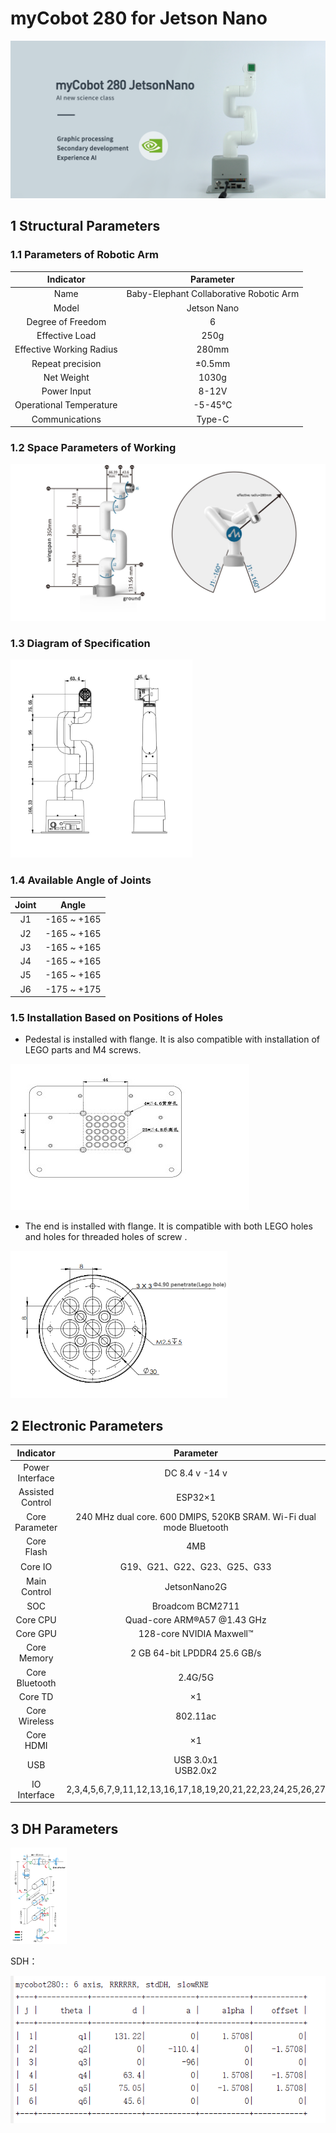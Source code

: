 # myCobot 280 for Jetson Nano

![1-1](../../resourse/2-serialproduct/2.1-280/280JNtu.png)


## 1 Structural Parameters

### 1.1 Parameters of Robotic Arm

|Indicator    |Parameter  |
| :-----------: | :---------: |
|Name	|Baby-Elephant Collaborative Robotic Arm|
| Model         | Jetson Nano |
| Degree of Freedom      | 6          |
| Effective Load | 250g       |
| Effective Working Radius | 280mm      |
| Repeat precision | ±0.5mm  |
| Net Weight   | 1030g     |
| Power Input    | 8-12V  |
| Operational Temperature | -5-45℃     |
| Communications         | Type-C     |

### 1.2 Space Parameters of Working

![工作范围](../../resourse/2-serialproduct/2.1-280/JN/2.1.3.1产品参数介绍/工作范围.png)

### 1.3 Diagram of Specification

<img src="../../resourse/2-serialproduct/2.1-280/JN/2.1.3.1产品参数介绍/jetsonnano规格尺寸.jpg" style="zoom:35%;" />

### 1.4 Available Angle of Joints

| Joint   | Angle       |
| :-----------: | :---------: |
| J1        | -165 ~ +165     |
| J2        | -165 ~ +165      |
| J3  | -165 ~ +165                   |
| J4        | -165 ~ +165 |
| J5   | -165 ~ +165                   |
| J6   | -175 ~ +175         |


### 1.5 Installation Based on Positions of Holes

- Pedestal is installed with flange. It is also compatible with installation of LEGO parts and M4 screws.

![孔位安装](../../resourse/2-serialproduct/2.1-280/JN/2.1.3.1产品参数介绍/jetsonnano底座.jpg)

- The end is installed with flange. It is compatible with both LEGO holes and holes for threaded holes of screw .

<img src="../../resourse/2-serialproduct/2.1-280/JN/2.1.3.1产品参数介绍/末端.png" style="zoom:60%;" />


## 2 Electronic Parameters

|  Indicator      | Parameter |
| :-----------: | :---------: |
| Power Interface | DC 8.4 v -14 v |
| Assisted Control | ESP32×1 |
| Core Parameter | 240 MHz dual core. 600 DMIPS, 520KB SRAM. Wi-Fi dual mode Bluetooth |
| Core Flash | 4MB |
| Core IO | G19、G21、G22、G23、G25、G33 |
| Main Control | JetsonNano2G |
| SOC        | Broadcom BCM2711     |
| Core CPU   | Quad-core ARM®A57 @1.43 GHz |
| Core GPU | 128-core  NVIDIA Maxwell™ |
| Core Memory | 2 GB 64-bit LPDDR4 25.6 GB/s |
| Core Bluetooth      | 2.4G/5G                 |
| Core TD             | ×1                 |
| Core Wireless       | 802.11ac              |
| Core HDMI      | ×1                 |
| USB        | USB 3.0x1<br/>USB2.0x2 |
| IO Interface   | 2,3,4,5,6,7,9,11,12,13,16,17,18,19,20,21,22,23,24,25,26,27         |



## 3 DH Parameters

<img src="../../resourse/2-serialproduct/2.1-280/JN/2.1.3.1产品参数介绍/280DH参数.jpg" style="zoom:15%;" />

SDH：
<div align=center><img src="../../resourse/2-serialproduct/2.1-280/M5/2.1.1.1产品参数介绍/SDH参数表.png"></div>
